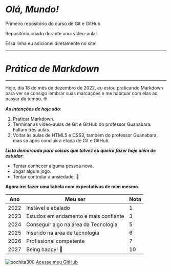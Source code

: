 # *Olá, Mundo!*
Primeiro repositório do curso de Git e GitHub

Repositório criado durante uma vídeo-aula!

Essa linha eu adicionei diretamente no site!
***


# *Prática de Markdown*
***

Hoje, dia 18 do mês de dezembro de 2022, eu estou praticando Markdown para ver se consigo lembrar suas marcações e me habituar com elas ao passar do tempo. :nerd_face:


_**As intenções de hoje são**_:
1. Praticar Markdown.
2. Terminar as vídeo-aulas de Git e GitHub do professor Guanabara. Faltam três aulas.
3. Voltar às aulas de HTML5 e CSS3, também do professor Guanabara, mas só após concluir a etapa de Git e GitHub.


_**Lista demarcada para coisas que talvez eu queira fazer hoje além de estudar**_:
* Tentar conhecer alguma pessoa nova.
* Jogar algum jogo.
* Tentar controlar a ansiedade. :clown_face:

**Agora irei fazer uma tabela com expectativas de mim mesmo.**

Ano | Meu ser | Nota
--- | --- | ---
2022 | Instável e abalado | 1
2023 | Estudos em andamento e mais confiante | 3
2024 | Conseguir algo na área da Tecnologia | 5
2025 | Inserido na área de tecnologia | 6
2026 | Profissional competente | 7
2027 | Being happy! :teddy_bear: | 10

![pochita300](https://user-images.githubusercontent.com/120739625/208300094-54cc75b9-8429-41d8-a71c-45b3ffafafa9.png)
[Acesse meu GitHub](https://github.com/LohmeyerK)
